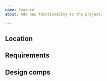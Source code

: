 ```yaml
---
name: Feature
about: Add new functionality to the project.

---
```


## Location

## Requirements

## Design comps